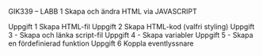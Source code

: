 GIK339 – LABB 1
Skapa och ändra HTML via JAVASCRIPT

Uppgift 1 Skapa HTML-fil
Uppgift 2 Skapa HTML-kod (valfri styling)
Uppgift 3 - Skapa och länka script-fil
Uppgift 4 - Skapa variabler
Uppgift 5 - Skapa en fördefinierad funktion
Uppgift 6 Koppla eventlyssnare
